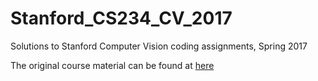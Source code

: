 # Stanford_CS234_CV_2017
Solutions to Stanford Computer Vision coding assignments, Spring 2017

The original course material can be found at [here](http://cs231n.stanford.edu/2017/)
